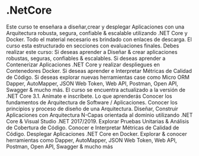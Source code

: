 # .NetCore
Este curso te enseñara a diseñar,crear y desplegar Aplicaciones con una Arquitectura robusta, segura, confiable &amp; escalable utilizando .NET Core y Docker.  Todo el material necesario es brindado con enlaces de descarga.  El curso esta estructurado en secciones con evaluaciones finales.  Debes realizar este curso:  Si deseas aprender a Diseñar &amp; crear aplicaciones robustas, seguras, confiables &amp; escalables.  Si deseas aprender a Contenerizar Aplicaciones .NET Core y realizar despliegues en Contenedores Docker.  Si deseas aprender e Interpretar Métricas de Calidad de Código.  Si deseas explorar nuevas herramientas case como Micro ORM Dapper, AutoMapper, JSON Web Token, Web API, Postman, Open API, Swagger &amp; mucho más.  El curso se encuentra actualizado a la versión de .NET Core 3.1.  Anímate e inscríbete.  Lo que aprenderás Conocer los fundamentos de Arquitectura de Software / Aplicaciones. Conocer los principios y proceso de diseño de una Arquitectura. Diseñar, Construir Aplicaciones con Arquitectura N-Capas orientada al dominio utilizando .NET Core &amp; Visual Studio .NET 2017/2019. Explorar Pruebas Unitarias &amp; Análisis de Cobertura de Código. Conocer e Interpretar Métricas de Calidad de Código. Desplegar Aplicaciones .NET Core en Docker. Explorar &amp; conocer herramientas como Dapper, AutoMapper, JSON Web Token, Web API, Postman, Open API, Swagger &amp; mucho más

